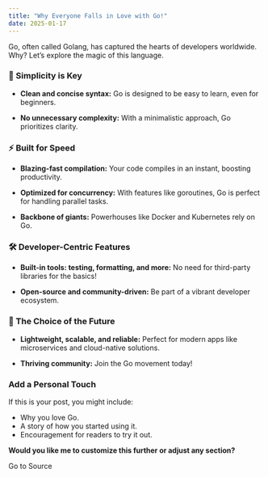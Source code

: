 ```yaml
---
title: "Why Everyone Falls in Love with Go!"
date: 2025-01-17
---
```


Go, often called Golang, has captured the hearts of developers worldwide. Why? Let’s explore the magic of this language.

### 🧩 Simplicity is Key

- **Clean and concise syntax:** Go is designed to be easy to learn, even for beginners.
    
- **No unnecessary complexity:** With a minimalistic approach, Go prioritizes clarity.
    

### ⚡ Built for Speed

- **Blazing-fast compilation:** Your code compiles in an instant, boosting productivity.
    
- **Optimized for concurrency:** With features like goroutines, Go is perfect for handling parallel tasks.
    
- **Backbone of giants:** Powerhouses like Docker and Kubernetes rely on Go.
    

### 🛠 Developer-Centric Features

- **Built-in tools: testing, formatting, and more:** No need for third-party libraries for the basics!
    
- **Open-source and community-driven:** Be part of a vibrant developer ecosystem.
    

### 🌟 The Choice of the Future

- **Lightweight, scalable, and reliable:** Perfect for modern apps like microservices and cloud-native solutions.
    
- **Thriving community:** Join the Go movement today!
    

### Add a Personal Touch

If this is your post, you might include:

- Why you love Go.
- A story of how you started using it.
- Encouragement for readers to try it out.

**Would you like me to customize this further or adjust any section?**

Go to Source
